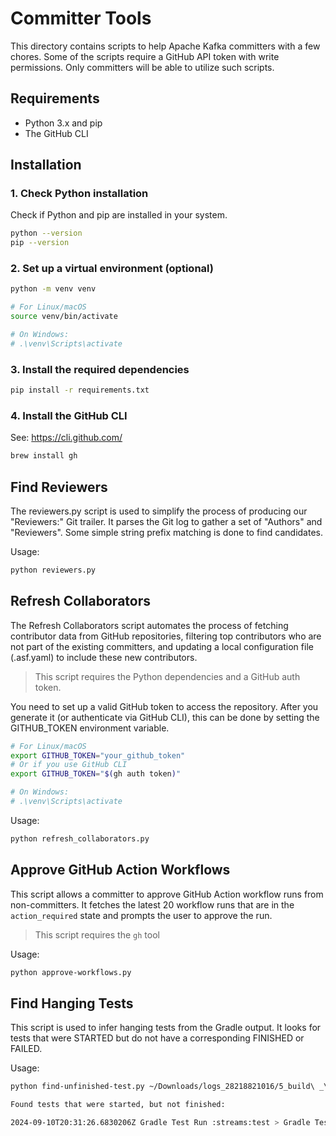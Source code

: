 # Committer Tools

This directory contains scripts to help Apache Kafka committers with a few chores.
Some of the scripts require a GitHub API token with write permissions. Only
committers will be able to utilize such scripts.

## Requirements

- Python 3.x and pip
- The GitHub CLI

## Installation

### 1. Check Python installation

Check if Python and pip are installed in your system.

```bash
python --version
pip --version
```

### 2. Set up a virtual environment (optional)

```bash
python -m venv venv

# For Linux/macOS
source venv/bin/activate

# On Windows:
# .\venv\Scripts\activate
```

### 3. Install the required dependencies

```bash
pip install -r requirements.txt
```

### 4. Install the GitHub CLI

See: https://cli.github.com/

```bash
brew install gh
```

## Find Reviewers

The reviewers.py script is used to simplify the process of producing our "Reviewers:"
Git trailer. It parses the Git log to gather a set of "Authors" and "Reviewers". 
Some simple string prefix matching is done to find candidates.

Usage:

```bash
python reviewers.py
```

## Refresh Collaborators

The Refresh Collaborators script automates the process of fetching contributor
data from GitHub repositories, filtering top contributors who are not part of
the existing committers, and updating a local configuration file (.asf.yaml) to
include these new contributors.

> This script requires the Python dependencies and a GitHub auth token.

You need to set up a valid GitHub token to access the repository. After you
generate it (or authenticate via GitHub CLI), this can be done by setting the
GITHUB_TOKEN environment variable.

```bash
# For Linux/macOS
export GITHUB_TOKEN="your_github_token"
# Or if you use GitHub CLI
export GITHUB_TOKEN="$(gh auth token)"

# On Windows:
# .\venv\Scripts\activate
```

Usage:

```bash
python refresh_collaborators.py
```

## Approve GitHub Action Workflows

This script allows a committer to approve GitHub Action workflow runs from 
non-committers. It fetches the latest 20 workflow runs that are in the 
`action_required` state and prompts the user to approve the run.

> This script requires the `gh` tool

Usage:

```bash
python approve-workflows.py
```

## Find Hanging Tests

This script is used to infer hanging tests from the Gradle output. It looks for
tests that were STARTED but do not have a corresponding FINISHED or FAILED.

Usage:

```bash
python find-unfinished-test.py ~/Downloads/logs_28218821016/5_build\ _\ JUnit\ tests\ Java\ 11.txt

Found tests that were started, but not finished:

2024-09-10T20:31:26.6830206Z Gradle Test Run :streams:test > Gradle Test Executor 47 > StreamThreadTest > shouldReturnErrorIfProducerInstanceIdNotInitialized(boolean, boolean) > "shouldReturnErrorIfProducerInstanceIdNotInitialized(boolean, boolean).stateUpdaterEnabled=true, processingThreadsEnabled=true" STARTED
```
